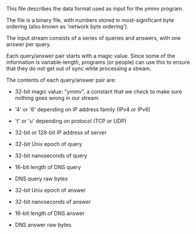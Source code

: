This file describes the data format used as input for the ymmv
program.

The file is a binary file, with numbers stored in most-significant
byte ordering (also known as 'network byte ordering').

The input stream consists of a series of queries and answers, with one
answer per query.

Each query/answer pair starts with a magic value. Since some of the
information is variable-length, programs (or people) can use this to
ensure that they do not get out of sync while processing a stream.

The contents of each query/answer pair are:

* 32-bit magic value: "ymmv", a constant that we check to make sure
  nothing goes wrong in our stream

* '4' or '6' depending on IP address family (IPv4 or IPv6)

* 't' or 'u' depending on protocol (TCP or UDP)

* 32-bit or 128-bit IP address of server

* 32-bit Unix epoch of query
 
* 32-bit nanoseconds of query

* 16-bit length of DNS query

* DNS query raw bytes

* 32-bit Unix epoch of answer

* 32-bit nanoseconds of answer

* 16-bit length of DNS answer

* DNS answer raw bytes
